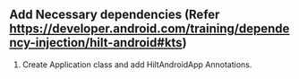 ## Add Necessary dependencies (Refer https://developer.android.com/training/dependency-injection/hilt-android#kts)
 1. Create Application class and add HiltAndroidApp Annotations.